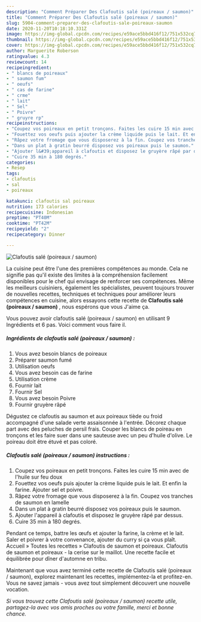```yaml
---
description: "Comment Préparer Des Clafoutis salé (poireaux / saumon)"
title: "Comment Préparer Des Clafoutis salé (poireaux / saumon)"
slug: 5904-comment-preparer-des-clafoutis-sale-poireaux-saumon
date: 2020-11-20T10:18:10.331Z
image: https://img-global.cpcdn.com/recipes/e59ace5bbd416f12/751x532cq70/clafoutis-sale-poireaux-saumon-photo-principale-de-la-recette.jpg
thumbnail: https://img-global.cpcdn.com/recipes/e59ace5bbd416f12/751x532cq70/clafoutis-sale-poireaux-saumon-photo-principale-de-la-recette.jpg
cover: https://img-global.cpcdn.com/recipes/e59ace5bbd416f12/751x532cq70/clafoutis-sale-poireaux-saumon-photo-principale-de-la-recette.jpg
author: Marguerite Roberson
ratingvalue: 4.3
reviewcount: 14
recipeingredient:
- " blancs de poireaux"
- " saumon fum"
- " oeufs"
- " cas de farine"
- " crme"
- " lait"
- " Sel"
- " Poivre"
- " gruyre rp"
recipeinstructions:
- "Coupez vos poireaux en petit tronçons. Faites les cuire 15 min avec de l&#39;huile sur feu doux"
- "Fouettez vos oeufs puis ajouter la crème liquide puis le lait. Et enfin la farine. Ajouter sel et poivre."
- "Râpez votre fromage que vous disposerez à la fin. Coupez vos tranches de saumon en lamelle"
- "Dans un plat à gratin beurré disposez vos poireaux puis le saumon."
- "Ajouter l&#39;appareil à clafoutis et disposez le gruyère râpé par dessus."
- "Cuire 35 min à 180 degrés."
categories:
- Resep
tags:
- clafoutis
- sal
- poireaux

katakunci: clafoutis sal poireaux 
nutrition: 173 calories
recipecuisine: Indonesian
preptime: "PT40M"
cooktime: "PT42M"
recipeyield: "2"
recipecategory: Dinner

---
```



![Clafoutis salé (poireaux / saumon)](https://img-global.cpcdn.com/recipes/e59ace5bbd416f12/751x532cq70/clafoutis-sale-poireaux-saumon-photo-principale-de-la-recette.jpg)

La cuisine peut être l'une des premières compétences au monde. Cela ne signifie pas qu'il existe des limites à la compréhension facilement disponibles pour le chef qui envisage de renforcer ses compétences. Même les meilleurs cuisiniers, également les spécialistes, peuvent toujours trouver de nouvelles recettes, techniques et techniques pour améliorer leurs compétences en cuisine, alors essayons cette recette de <strong> Clafoutis salé (poireaux / saumon) </strong>, nous espérons que vous J'aime ça.

<!--inarticleads1-->

Vous pouvez avoir clafoutis salé (poireaux / saumon) en utilisant 9 Ingrédients et 6 pas. Voici comment vous faire il.

##### Ingrédients de clafoutis salé (poireaux / saumon) :

1. Vous avez besoin  blancs de poireaux
1. Préparer  saumon fumé
1. Utilisation  oeufs
1. Vous avez besoin  cas de farine
1. Utilisation  crème
1. Fournir  lait
1. Fournir  Sel
1. Vous avez besoin  Poivre
1. Fournir  gruyère râpé


Dégustez ce clafoutis au saumon et aux poireaux tiède ou froid accompagné d&#39;une salade verte assaisonnée à l&#39;entrée. Décorez chaque part avec des peluches de persil frais. Couper les blancs de poireau en tronçons et les faire suer dans une sauteuse avec un peu d&#39;huile d&#39;olive. Le poireau doit être étuvé et pas coloré. 

<!--inarticleads2-->

##### Clafoutis salé (poireaux / saumon) instructions :

1. Coupez vos poireaux en petit tronçons. Faites les cuire 15 min avec de l&#39;huile sur feu doux
1. Fouettez vos oeufs puis ajouter la crème liquide puis le lait. Et enfin la farine. Ajouter sel et poivre.
1. Râpez votre fromage que vous disposerez à la fin. Coupez vos tranches de saumon en lamelle
1. Dans un plat à gratin beurré disposez vos poireaux puis le saumon.
1. Ajouter l&#39;appareil à clafoutis et disposez le gruyère râpé par dessus.
1. Cuire 35 min à 180 degrés.


Pendant ce temps, battre les œufs et ajouter la farine, la crème et le lait. Saler et poivrer à votre convenance, ajouter du curry si ça vous plaît. Accueil » Toutes les recettes » Clafoutis de saumon et poireaux. Clafoutis de saumon et poireaux - la cerise sur le maillot. Une recette facile et équilibrée pour dîner d&#39;automne en tribu. 

<!--inarticleads1-->

<p>
Maintenant que vous avez terminé cette recette de Clafoutis salé (poireaux / saumon), explorez maintenant les recettes, implémentez-la et profitez-en. Vous ne savez jamais - vous avez tout simplement découvert une nouvelle vocation.
</p>

<p>
<i>Si vous trouvez cette Clafoutis salé (poireaux / saumon) recette utile, partagez-la avec vos amis proches ou votre famille, merci et bonne chance.</i>
</p>
